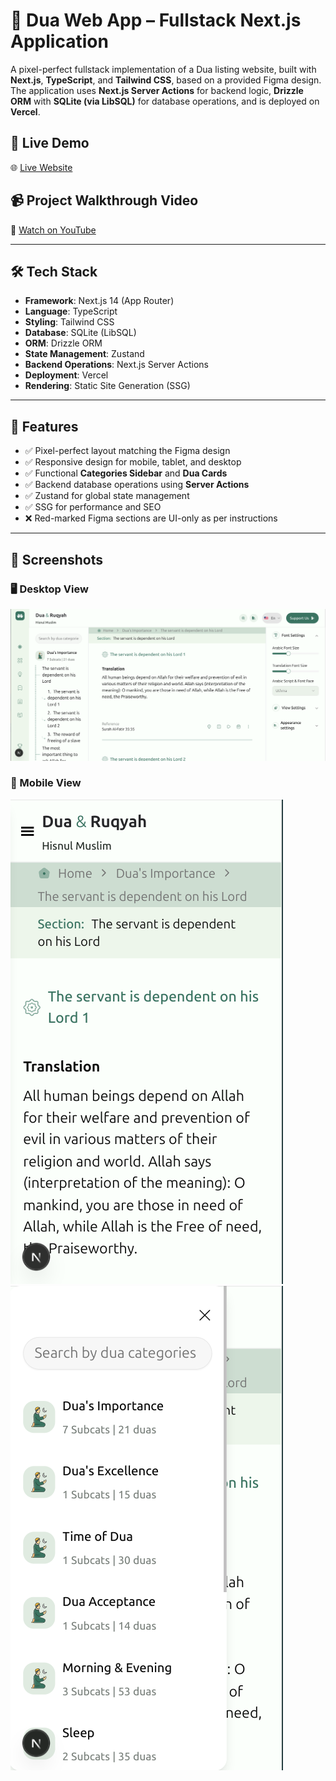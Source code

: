# 📿 Dua Web App – Fullstack Next.js Application

A pixel-perfect fullstack implementation of a Dua listing website, built with **Next.js**, **TypeScript**, and **Tailwind CSS**, based on a provided Figma design. The application uses **Next.js Server Actions** for backend logic, **Drizzle ORM** with **SQLite (via LibSQL)** for database operations, and is deployed on **Vercel**.

## 🔗 Live Demo

🌐 [Live Website](https://ird-web-task-vercel.vercel.app/)

## 📹 Project Walkthrough Video

🎥 [Watch on YouTube](https://youtu.be/oYSro_4QdJ4?si=qlWP_XtJgogMipkV)

---

## 🛠 Tech Stack

- **Framework**: Next.js 14 (App Router)
- **Language**: TypeScript
- **Styling**: Tailwind CSS
- **Database**: SQLite (LibSQL)
- **ORM**: Drizzle ORM
- **State Management**: Zustand
- **Backend Operations**: Next.js Server Actions
- **Deployment**: Vercel
- **Rendering**: Static Site Generation (SSG)

---

## 📌 Features

- ✅ Pixel-perfect layout matching the Figma design
- ✅ Responsive design for mobile, tablet, and desktop
- ✅ Functional **Categories Sidebar** and **Dua Cards**
- ✅ Backend database operations using **Server Actions**
- ✅ Zustand for global state management
- ✅ SSG for performance and SEO
- ❌ Red-marked Figma sections are UI-only as per instructions

---

## 📸 Screenshots

### 🖥️ Desktop View
![Home Screenshot](./public/desktop-view.png)

### 📱 Mobile View
![Mobile Screenshot](/public/mobile-view-1.png)
![Mobile Screenshot](/public/mobile-view-2.png)


